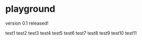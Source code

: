 # playground

version 0.1 released!

test1
test2
test3
test4
test5
test6
test7
test8
test9
test10
test11